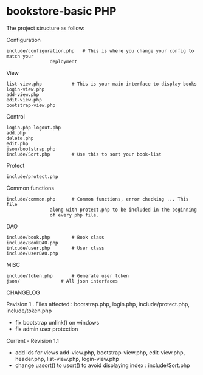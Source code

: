 # bookstore-basic PHP

The project structure as follow:

Configuration

	include/configuration.php	# This is where you change your config to match your
					deployment
View

	list-view.php 			# This is your main interface to display books
	login-view.php
	add-view.php
	edit-view.php
	bootstrap-view.php
Control

	login.php-logout.php
	add.php
	delete.php
	edit.php
	json/bootstrap.php
	include/Sort.php		# Use this to sort your book-list
Protect

	include/protect.php
Common functions

	include/common.php		# Common functions, error checking ... This file
					along with protect.php to be included in the beginning
					of every php file. 
DAO

	include/book.php		# Book class
	include/BookDAO.php
	inlcude/user.php		# User class
	include/UserDAO.php
MISC

	include/token.php		# Generate user token
	json/				# All json interfaces

CHANGELOG

Revision 1 . Files affected : bootstrap.php, login.php, include/protect.php, include/token.php
- fix bootstrap unlink() on windows 
- fix admin user protection

Current - Revision 1.1

- add ids for views add-view.php, bootstrap-view.php, edit-view.php, header.php, list-view.php,
login-view.php
- change uasort() to usort() to avoid displaying index : include/Sort.php